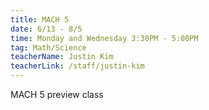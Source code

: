 ```yaml
---
title: MACH 5
date: 6/13 - 8/5
time: Monday and Wednesday 3:30PM - 5:00PM
tag: Math/Science
teacherName: Justin Kim
teacherLink: /staff/justin-kim
---
```

MACH 5 preview class